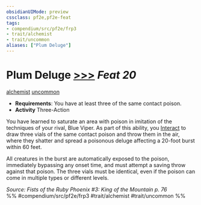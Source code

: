 ```yaml
---
obsidianUIMode: preview
cssclass: pf2e,pf2e-feat
tags:
- compendium/src/pf2e/frp3
- trait/alchemist
- trait/uncommon
aliases: ["Plum Deluge"]
---
```

# Plum Deluge  [>>>](/rules/core-rulebook/chapter-9-playing-the-game.md#Actions "Three-Action") *Feat 20*  
[alchemist](/rules/traits/alchemist.md)  [uncommon](/rules/traits/uncommon.md)  

- **Requirements**: You have at least three of the same contact poison.
- **Activity** Three-Action

You have learned to saturate an area with poison in imitation of the techniques of your rival, Blue Viper. As part of this ability, you [Interact](/rules/actions/interact.md) to draw three vials of the same contact poison and throw them in the air, where they shatter and spread a poisonous deluge affecting a 20-foot burst within 60 feet.

All creatures in the burst are automatically exposed to the poison, immediately bypassing any onset time, and must attempt a saving throw against that poison. The three vials must be identical, even if the poison can come in multiple types or different levels.

*Source: Fists of the Ruby Phoenix #3: King of the Mountain p. 76*  
%% #compendium/src/pf2e/frp3 #trait/alchemist #trait/uncommon %%